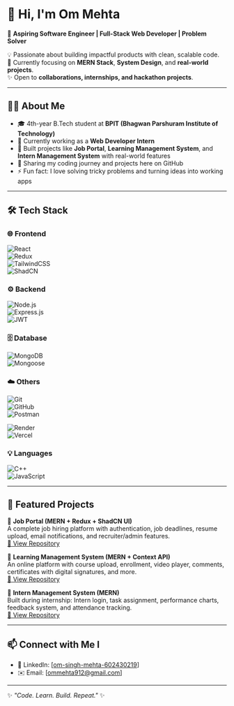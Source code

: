# 👋 Hi, I'm Om Mehta  

🚀 **Aspiring Software Engineer | Full-Stack Web Developer | Problem Solver**  

💡 Passionate about building impactful products with clean, scalable code.  
🎯 Currently focusing on **MERN Stack**, **System Design**, and **real-world projects**.  
✨ Open to **collaborations, internships, and hackathon projects**.  

---

## 🧑‍💻 About Me  
- 🎓 4th-year B.Tech student at **BPIT (Bhagwan Parshuram Institute of Technology)**  
- 💼 Currently working as a **Web Developer Intern**  
- 🔭 Built projects like **Job Portal**, **Learning Management System**, and **Intern Management System** with real-world features  
- 📝 Sharing my coding journey and projects here on GitHub  
- ⚡ Fun fact: I love solving tricky problems and turning ideas into working apps  

---

## 🛠️ Tech Stack  

### 🌐 Frontend  
![React](https://img.shields.io/badge/-React-61DAFB?style=for-the-badge&logo=react&logoColor=000)  
![Redux](https://img.shields.io/badge/-Redux-764ABC?style=for-the-badge&logo=redux&logoColor=fff)  
![TailwindCSS](https://img.shields.io/badge/-TailwindCSS-38B2AC?style=for-the-badge&logo=tailwind-css&logoColor=fff)  
![ShadCN](https://img.shields.io/badge/-ShadCN_UI-000000?style=for-the-badge&logo=shadcnui&logoColor=fff)  

### ⚙️ Backend  
![Node.js](https://img.shields.io/badge/-Node.js-339933?style=for-the-badge&logo=node.js&logoColor=fff)  
![Express.js](https://img.shields.io/badge/-Express.js-000000?style=for-the-badge&logo=express&logoColor=fff)  
![JWT](https://img.shields.io/badge/-JWT-000000?style=for-the-badge&logo=jsonwebtokens&logoColor=fff)  

### 🗄️ Database  
![MongoDB](https://img.shields.io/badge/-MongoDB-47A248?style=for-the-badge&logo=mongodb&logoColor=fff)  
![Mongoose](https://img.shields.io/badge/-Mongoose-880000?style=for-the-badge&logo=mongoose&logoColor=fff)  

### ☁️ Others  
![Git](https://img.shields.io/badge/-Git-F05032?style=for-the-badge&logo=git&logoColor=fff)  
![GitHub](https://img.shields.io/badge/-GitHub-181717?style=for-the-badge&logo=github&logoColor=fff)  
![Postman](https://img.shields.io/badge/-Postman-FF6C37?style=for-the-badge&logo=postman&logoColor=fff)  

![Render](https://img.shields.io/badge/-Render-46E3B7?style=for-the-badge&logo=render&logoColor=000)  
![Vercel](https://img.shields.io/badge/-Vercel-000000?style=for-the-badge&logo=vercel&logoColor=fff)  

### 💡 Languages  
![C++](https://img.shields.io/badge/-C++-00599C?style=for-the-badge&logo=cplusplus&logoColor=fff)  
![JavaScript](https://img.shields.io/badge/-JavaScript-F7DF1E?style=for-the-badge&logo=javascript&logoColor=000)

---

## 📌 Featured Projects  

🔹 **Job Portal (MERN + Redux + ShadCN UI)**  
A complete job hiring platform with authentication, job deadlines, resume upload, email notifications, and recruiter/admin features.  
[🔗 View Repository](#)  

🔹 **Learning Management System (MERN + Context API)**  
An online platform with course upload, enrollment, video player, comments, certificates with digital signatures, and more.  
[🔗 View Repository](#)  

🔹 **Intern Management System (MERN)**  
Built during internship: Intern login, task assignment, performance charts, feedback system, and attendance tracking.  
[🔗 View Repository](#) 

---

## 📫 Connect with Me  I   
- 💼 LinkedIn: [[om-singh-mehta-602430219](https://www.linkedin.com/in/om-singh-mehta-602430219?utm_source=share&utm_campaign=share_via&utm_content=profile&utm_medium=android_app)]  
- ✉️ Email: [ommehta912@gmail.com]  


---

✨ *"Code. Learn. Build. Repeat."* ✨
